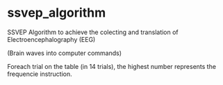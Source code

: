 # ssvep_algorithm

<p>SSVEP Algorithm to achieve the colecting and translation of Electroencephalography (EEG)</p>
<p>(Brain waves into computer commands)</p>
<p>Foreach trial on the table (in 14 trials), the highest number represents the frequencie instruction.<p>